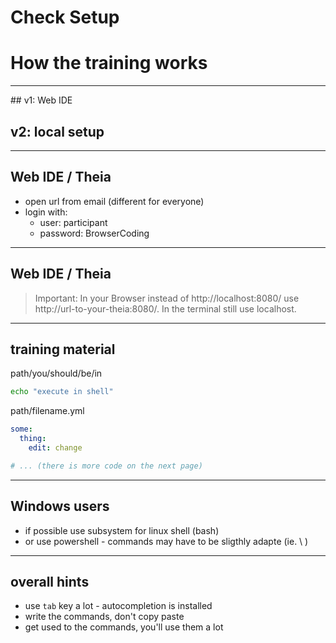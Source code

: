 # Check Setup
# How the training works

----

## v1: Web IDE
## v2: local setup

----

## Web IDE / Theia

* open url from email (different for everyone)
* login with:
  * user: participant
  * password: BrowserCoding

----

## Web IDE / Theia

> Important: In your Browser instead of http://localhost:8080/ use http://url-to-your-theia:8080/. In the terminal still use localhost.

----

## training material

path/you/should/be/in
```bash
echo "execute in shell"
```

path/filename.yml
```yaml
some:
  thing:
    edit: change

# ... (there is more code on the next page)
```

----

## Windows users

* if possible use subsystem for linux shell (bash)
* or use powershell - commands may have to be sligthly adapte (ie. \ )


----

## overall hints

* use `tab` key a lot - autocompletion is installed
* write the commands, don't copy paste
* get used to the commands, you'll use them a lot

